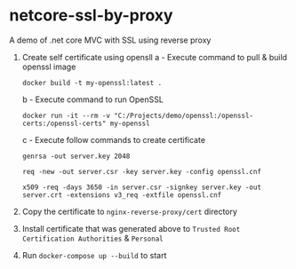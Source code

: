 # netcore-ssl-by-proxy
A demo of .net core MVC with SSL using reverse proxy

1. Create self certificate using opensll
    a - Execute command to pull & build openssl image
    ```
    docker build -t my-openssl:latest .
    ```

    b - Execute command to run OpenSSL
    ```
    docker run -it --rm -v "C:/Projects/demo/openssl:/openssl-certs:/openssl-certs" my-openssl
    ```

    c - Execute follow commands to create certificate

    ```
    genrsa -out server.key 2048
    ```
    ```
    req -new -out server.csr -key server.key -config openssl.cnf
    ```
    ```
    x509 -req -days 3650 -in server.csr -signkey server.key -out server.crt -extensions v3_req -extfile openssl.cnf
    ```

2. Copy the certificate to `nginx-reverse-proxy/cert` directory

3. Install certificate that was generated above to `Trusted Root Certification Authorities` & `Personal`

4. Run `docker-compose up --build` to start